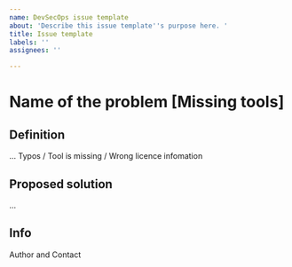 ```yaml
---
name: DevSecOps issue template
about: 'Describe this issue template''s purpose here. '
title: Issue template
labels: ''
assignees: ''

---
```


# Name of the problem [Missing tools]
## Definition 
...
Typos / Tool is missing / Wrong licence infomation 

## Proposed solution
...
## Info

Author and Contact

